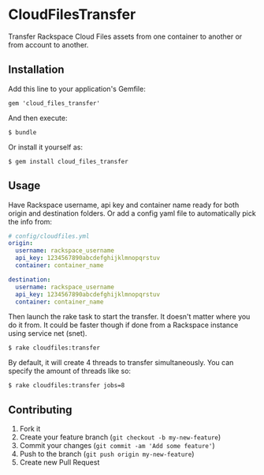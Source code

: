 # CloudFilesTransfer

Transfer Rackspace Cloud Files assets from one container to another or from account to another.

## Installation

Add this line to your application's Gemfile:

    gem 'cloud_files_transfer'

And then execute:

    $ bundle

Or install it yourself as:

    $ gem install cloud_files_transfer

## Usage

Have Rackspace username, api key and container name ready for both origin and destination folders.
Or add a config yaml file to automatically pick the info from:

```yaml
# config/cloudfiles.yml
origin:
  username: rackspace_username
  api_key: 1234567890abcdefghijklmnopqrstuv
  container: container_name

destination:
  username: rackspace_username
  api_key: 1234567890abcdefghijklmnopqrstuv
  container: container_name
```

Then launch the rake task to start the transfer. It doesn't matter where you do it from. It could be faster though if done from a Rackspace instance using service net (snet).

    $ rake cloudfiles:transfer

By default, it will create 4 threads to transfer simultaneously. You can specify the amount of threads like so:

    $ rake cloudfiles:transfer jobs=8

## Contributing

1. Fork it
2. Create your feature branch (`git checkout -b my-new-feature`)
3. Commit your changes (`git commit -am 'Add some feature'`)
4. Push to the branch (`git push origin my-new-feature`)
5. Create new Pull Request

